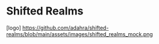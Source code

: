 # Shifted Realms

[logo] https://github.com/adahra/shifted-realms/blob/main/assets/images/shifted_realms_mock.png
